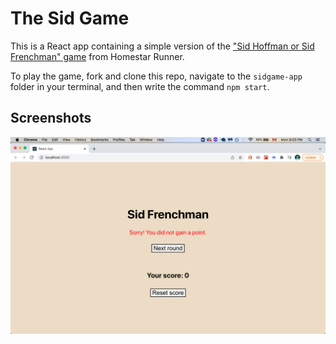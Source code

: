 # The Sid Game #

This is a React app containing a simple version of the ["Sid Hoffman or Sid Frenchman" game](http://www.hrwiki.org/wiki/Homestar_Runner's_%22Sid%22_Game) from Homestar Runner.

To play the game, fork and clone this repo, navigate to the `sidgame-app` folder in your terminal, and then write the command `npm start`.

## Screenshots ##
![picture alt](https://github.com/stephkri/sidgame/blob/master/nopoint.png "Did not score a point")